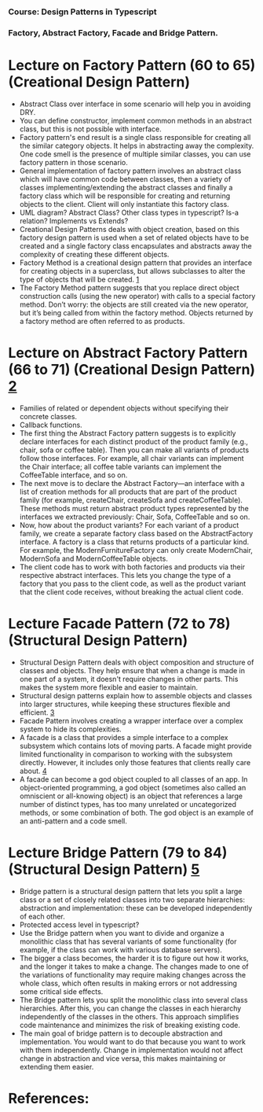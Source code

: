 ### Course: Design Patterns in Typescript
### Factory, Abstract Factory, Facade and Bridge Pattern.

# Lecture on Factory Pattern (60 to 65) (Creational Design Pattern)
- Abstract Class over interface in some scenario will help you in avoiding DRY. 
- You can define constructor, implement common methods in an abstract class, but this is not possible with interface.
- Factory pattern's end result is a single class responsible for creating all the similar category objects. It helps in abstracting away the complexity. One code smell is the presence of multiple similar classes, you can use factory pattern in those scenario.
- General implementation of factory pattern involves an abstract class which will have common code between classes, then a variety of classes implementing/extending the abstract classes and finally a factory class which will be responsible for creating and returning objects to the client. Client will only instantiate this factory class.
- UML diagram? Abstract Class? Other class types in typescript? Is-a relation? Implements vs Extends? 
- Creational Design Patterns deals with object creation, based on this factory design pattern is used when a set of related objects have to be created and a single factory class encapsulates and abstracts away the complexity of creating these different objects.
- Factory Method is a creational design pattern that provides an interface for creating objects in a superclass, but allows subclasses to alter the type of objects that will be created. [1]
- The Factory Method pattern suggests that you replace direct object construction calls (using the new operator) with calls to a special factory method. Don’t worry: the objects are still created via the new operator, but it’s being called from within the factory method. Objects returned by a factory method are often referred to as products.

# Lecture on Abstract Factory Pattern (66 to 71) (Creational Design Pattern) [2]
- Families of related or dependent objects without specifying their concrete classes.
- Callback functions.
- The first thing the Abstract Factory pattern suggests is to explicitly declare interfaces for each distinct product of the product family (e.g., chair, sofa or coffee table). Then you can make all variants of products follow those interfaces. For example, all chair variants can implement the Chair interface; all coffee table variants can implement the CoffeeTable interface, and so on.
- The next move is to declare the Abstract Factory—an interface with a list of creation methods for all products that are part of the product family (for example, createChair, createSofa and createCoffeeTable). These methods must return abstract product types represented by the interfaces we extracted previously: Chair, Sofa, CoffeeTable and so on.
- Now, how about the product variants? For each variant of a product family, we create a separate factory class based on the AbstractFactory interface. A factory is a class that returns products of a particular kind. For example, the ModernFurnitureFactory can only create ModernChair, ModernSofa and ModernCoffeeTable objects.
- The client code has to work with both factories and products via their respective abstract interfaces. This lets you change the type of a factory that you pass to the client code, as well as the product variant that the client code receives, without breaking the actual client code.

# Lecture Facade Pattern (72 to 78) (Structural Design Pattern)
- Structural Design Pattern deals with object composition and structure of classes and objects. They help ensure that when a change is made in one part of a system, it doesn't require changes in other parts. This makes the system more flexible and easier to maintain.
-  Structural design patterns explain how to assemble objects and classes into larger structures, while keeping these structures flexible and efficient. [3]
- Facade Pattern involves creating a wrapper interface over a complex system to hide its complexities.
- A facade is a class that provides a simple interface to a complex subsystem which contains lots of moving parts. A facade might provide limited functionality in comparison to working with the subsystem directly. However, it includes only those features that clients really care about. [4]
- A facade can become a god object coupled to all classes of an app. In object-oriented programming, a god object (sometimes also called an omniscient or all-knowing object) is an object that references a large number of distinct types, has too many unrelated or uncategorized methods, or some combination of both. The god object is an example of an anti-pattern and a code smell.

# Lecture Bridge Pattern (79 to 84) (Structural Design Pattern) [5]
- Bridge pattern is a structural design pattern that lets you split a large class or a set of closely related classes into two separate hierarchies: abstraction and implementation: these can be developed independently of each other.
- Protected access level in typescript?
- Use the Bridge pattern when you want to divide and organize a monolithic class that has several variants of some functionality (for example, if the class can work with various database servers).
- The bigger a class becomes, the harder it is to figure out how it works, and the longer it takes to make a change. The changes made to one of the variations of functionality may require making changes across the whole class, which often results in making errors or not addressing some critical side effects.
- The Bridge pattern lets you split the monolithic class into several class hierarchies. After this, you can change the classes in each hierarchy independently of the classes in the others. This approach simplifies code maintenance and minimizes the risk of breaking existing code.
- The main goal of bridge pattern is to decouple abstraction and implementation. You would want to do that because you want to work with them independently. Change in implementation would not affect change in abstraction and vice versa, this makes maintaining or extending them easier.


# References:
[1]: https://refactoring.guru/design-patterns/factory-method
[2]: https://refactoring.guru/design-patterns/abstract-factory
[3]: https://refactoring.guru/design-patterns/structural-patterns
[4]: https://refactoring.guru/design-patterns/facade
[5]: https://refactoring.guru/design-patterns/bridge